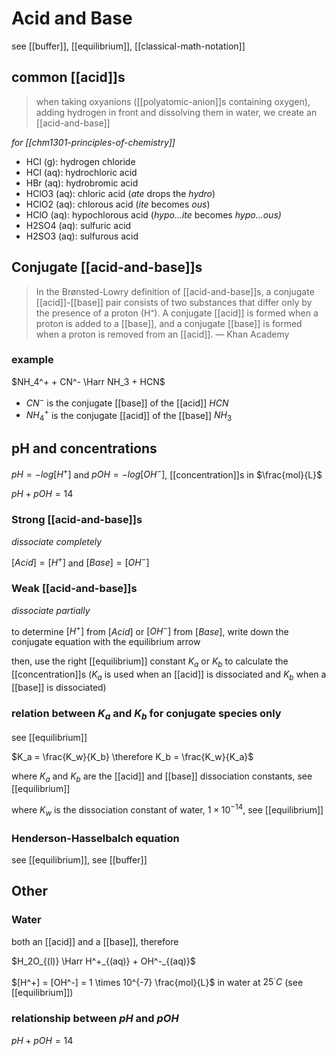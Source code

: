 # Acid and Base

see [[buffer]], [[equilibrium]], [[classical-math-notation]]

## common [[acid]]s

> when taking oxyanions ([[polyatomic-anion]]s containing oxygen), adding hydrogen in front and dissolving them in water, we create an [[acid-and-base]]

_for [[chm1301-principles-of-chemistry]]_

- HCl (g): hydrogen chloride
- HCl (aq): hydrochloric acid
- HBr (aq): hydrobromic acid
- HClO3 (aq): chloric acid (_ate_ drops the _hydro_)
- HClO2 (aq): chlorous acid (_ite_ becomes _ous_)
- HClO (aq): hypochlorous acid (_hypo...ite_ becomes _hypo...ous)_
- H2SO4 (aq): sulfuric acid
- H2SO3 (aq): sulfurous acid

## Conjugate [[acid-and-base]]s

> In the Brønsted-Lowry definition of [[acid-and-base]]s, a conjugate [[acid]]-[[base]] pair consists of two substances that differ only by the presence of a proton (H⁺). A conjugate [[acid]] is formed when a proton is added to a [[base]], and a conjugate [[base]] is formed when a proton is removed from an [[acid]]. &mdash; Khan Academy

### example

$NH_4^+ + CN^- \Harr NH_3 + HCN$

- $CN^-$ is the conjugate [[base]] of the [[acid]] $HCN$
- $NH_4^+$ is the conjugate [[acid]] of the [[base]] $NH_3$

## pH and concentrations

$pH = -log[H^+]$ and $pOH = -log[OH^-]$, [[concentration]]s in $\frac{mol}{L}$

$pH + pOH = 14$

### Strong [[acid-and-base]]s

_dissociate completely_

$[Acid] = [H^+]$ and $[Base] = [OH^-]$

### Weak [[acid-and-base]]s

_dissociate partially_

to determine $[H^+]$ from $[Acid]$ or $[OH^-]$ from $[Base]$, write down the conjugate equation with the equilibrium arrow

then, use the right [[equilibrium]] constant $K_a$ or $K_b$ to calculate the [[concentration]]s ($K_a$ is used when an [[acid]] is dissociated and $K_b$ when a [[base]] is dissociated)

### relation between $K_a$ and $K_b$ for conjugate species only

see [[equilibrium]]

$K_a = \frac{K_w}{K_b} \therefore K_b = \frac{K_w}{K_a}$

where $K_a$ and $K_b$ are the [[acid]] and [[base]] dissociation constants, see [[equilibrium]]

where $K_w$ is the dissociation constant of water, $1\times 10^{-14}$, see [[equilibrium]]

### Henderson-Hasselbalch equation

see [[equilibrium]], see [[buffer]]

## Other

### Water

both an [[acid]] and a [[base]], therefore

$H_2O_{(l)} \Harr H^+_{(aq)} + OH^-_{(aq)}$

$[H^+] = [OH^-] = 1 \times 10^{-7} \frac{mol}{L}$ in water at $25^\cdot C$ (see [[equilibrium]])

### relationship between $pH$ and $pOH$

$pH + pOH = 14$
